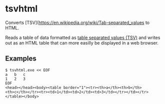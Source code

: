 # tsvhtml

Converts [TSV](https://en.wikipedia.org/wiki/Tab-separated_values to HTML.

Reads a table of data formatted as [table separated values (TSV)](https://en.wikipedia.org/wiki/Tab-separated_values) and writes out as an HTML table that can more easilly be displayed in a web browser.

## Examples

```
$ tsvhtml.exe << EOF
a	b	c
1	2	3
EOF
<head></head><body><table border="1"><tr><th>a</th><th>b</th><th>c</th></tr><tr><td>1</td><td>2</td><td>3</td></tr></td></tr></table></body>
```






